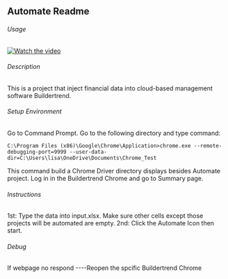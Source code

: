 ## Automate Readme


###### Usage 
[![Watch the video]()](https://www.loom.com/share/8b62a5c60a664bc6a173210764f1d31f?sid=06ea64ce-ea5a-4b85-9db5-1e5e862ac45d)
###### Description
This is a project that inject financial data into cloud-based management software Buildertrend.


###### Setup Environment
Go to Command Prompt.
Go to the  following directory and type command:

```
C:\Program Files (x86)\Google\Chrome\Application>chrome.exe --remote-debugging-port=9999 --user-data-dir=C:\Users\lisa\OneDrive\Documents\Chrome_Test
```
This command build a Chrome Driver directory displays besides Automate project.
Log in in the Buildertrend Chrome and go to Summary page.


###### Instructions
1st: Type the data into input.xlsx. Make sure other cells except those projects will be automated are empty.
2nd: Click the Automate Icon then start.


###### Debug
If webpage no respond
----Reopen the spcific Buildertrend Chrome
